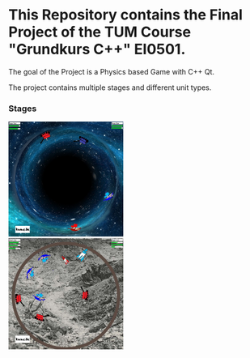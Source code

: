 # This Repository contains the Final Project of the TUM Course "Grundkurs C++" EI0501.

The goal of the Project is a Physics based Game with C++ Qt.

The project contains multiple stages and different unit types.

### Stages

<div class="row">
  <div class="column">
   <img src="https://github.com/xXBasti/WorldwarJump/blob/master/Images/Map1.png "  alt="Stage2" width="45%">
  </div>
  <div class="column">
    <img src="https://github.com/xXBasti/WorldwarJump/blob/master/Images/Map2.jpg " alt="Stage2" width="45%">
  </div>
</div> 
